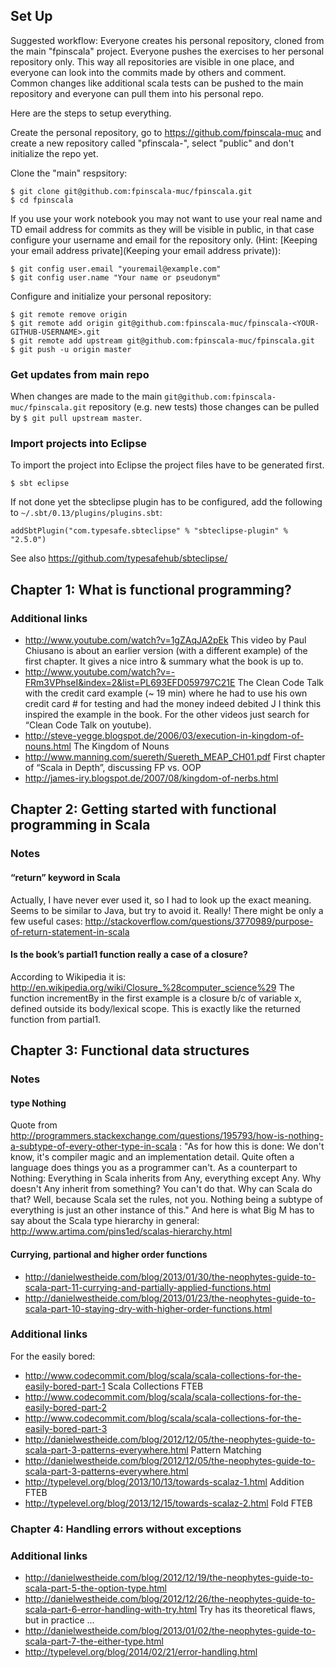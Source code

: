 ## Set Up

Suggested workflow: Everyone creates his personal repository, cloned from the main "fpinscala" project. Everyone pushes the exercises to her personal repository only. This way all repositories are visible in one place, and everyone can look into the commits made by others and comment. Common changes like additional scala tests can be pushed to the main repository and everyone can pull them into his personal repo.

Here are the steps to setup everything.

Create the personal repository, go to https://github.com/fpinscala-muc and create a new repository called "pfinscala-<YOUR-GITHUB-USERNAME>", select "public" and don't initialize the repo yet.

Clone the "main" respsitory:

    $ git clone git@github.com:fpinscala-muc/fpinscala.git
    $ cd fpinscala

If you use your work notebook you may not want to use your real name and TD email address for commits as they will be visible in public, in that case configure your username and email for the repository only. (Hint: [Keeping your email address private](Keeping your email address private)):

    $ git config user.email "youremail@example.com"
    $ git config user.name "Your name or pseudonym"

Configure and initialize your personal repository:

    $ git remote remove origin
    $ git remote add origin git@github.com:fpinscala-muc/fpinscala-<YOUR-GITHUB-USERNAME>.git
    $ git remote add upstream git@github.com:fpinscala-muc/fpinscala.git
    $ git push -u origin master

### Get updates from main repo

When changes are made to the main `git@github.com:fpinscala-muc/fpinscala.git` repository (e.g. new tests) those changes can be pulled by `$ git pull upstream master`.

### Import projects into Eclipse

To import the project into Eclipse the project files have to be generated first.

    $ sbt eclipse

If not done yet the sbteclipse plugin has to be configured, add the following to `~/.sbt/0.13/plugins/plugins.sbt`:

    addSbtPlugin("com.typesafe.sbteclipse" % "sbteclipse-plugin" % "2.5.0")

See also https://github.com/typesafehub/sbteclipse/

## Chapter 1: What is functional programming?
### Additional links
* http://www.youtube.com/watch?v=1gZAqJA2pEk This video by Paul Chiusano is about an earlier version (with a different example) of the first chapter. It gives a nice intro & summary what the book is up to.
* http://www.youtube.com/watch?v=-FRm3VPhseI&index=2&list=PL693EFD059797C21E The Clean Code Talk with the credit card example (~ 19 min) where he had to use his own credit card # for testing and had the money indeed debited J I think this inspired the example in the book. For the other videos just search for “Clean Code Talk on youtube).
* http://steve-yegge.blogspot.de/2006/03/execution-in-kingdom-of-nouns.html The Kingdom of Nouns
* http://www.manning.com/suereth/Suereth_MEAP_CH01.pdf First chapter of “Scala in Depth”, discussing FP vs. OOP
* http://james-iry.blogspot.de/2007/08/kingdom-of-nerbs.html

## Chapter 2: Getting started with functional programming in Scala
### Notes
#### “return” keyword in Scala
Actually, I have never ever used it, so I had to look up the exact meaning.
Seems to be similar to Java, but try to avoid it. Really! There might be only a few useful cases:
http://stackoverflow.com/questions/3770989/purpose-of-return-statement-in-scala
 
#### Is the book’s partial1 function really a case of a closure?
According to Wikipedia it is: http://en.wikipedia.org/wiki/Closure_%28computer_science%29
The function incrementBy in the first example is a closure b/c of variable x, defined outside its body/lexical scope.
This is exactly like the returned function from partial1.

## Chapter 3: Functional data structures
### Notes
#### type Nothing
Quote from http://programmers.stackexchange.com/questions/195793/how-is-nothing-a-subtype-of-every-other-type-in-scala :
"As for how this is done: We don't know, it's compiler magic and an implementation detail.
Quite often a language does things you as a programmer can't. As a counterpart to Nothing: Everything in Scala inherits from Any, everything except Any. Why doesn't Any inherit from something? You can't do that. Why can Scala do that? Well, because Scala set the rules, not you. Nothing being a subtype of everything is just an other instance of this."
And here is what Big M has to say about the Scala type hierarchy in general: http://www.artima.com/pins1ed/scalas-hierarchy.html

#### Currying, partional and higher order functions
* http://danielwestheide.com/blog/2013/01/30/the-neophytes-guide-to-scala-part-11-currying-and-partially-applied-functions.html
* http://danielwestheide.com/blog/2013/01/23/the-neophytes-guide-to-scala-part-10-staying-dry-with-higher-order-functions.html

### Additional links
For the easily bored:
* http://www.codecommit.com/blog/scala/scala-collections-for-the-easily-bored-part-1 Scala Collections FTEB
* http://www.codecommit.com/blog/scala/scala-collections-for-the-easily-bored-part-2
* http://www.codecommit.com/blog/scala/scala-collections-for-the-easily-bored-part-3
* http://danielwestheide.com/blog/2012/12/05/the-neophytes-guide-to-scala-part-3-patterns-everywhere.html Pattern Matching
* http://danielwestheide.com/blog/2012/12/05/the-neophytes-guide-to-scala-part-3-patterns-everywhere.html
* http://typelevel.org/blog/2013/10/13/towards-scalaz-1.html Addition FTEB
* http://typelevel.org/blog/2013/12/15/towards-scalaz-2.html Fold FTEB

### Chapter 4: Handling errors without exceptions

### Additional links
* http://danielwestheide.com/blog/2012/12/19/the-neophytes-guide-to-scala-part-5-the-option-type.html
* http://danielwestheide.com/blog/2012/12/26/the-neophytes-guide-to-scala-part-6-error-handling-with-try.html Try has its theoretical flaws, but in practice ...
* http://danielwestheide.com/blog/2013/01/02/the-neophytes-guide-to-scala-part-7-the-either-type.html
* http://typelevel.org/blog/2014/02/21/error-handling.html

